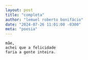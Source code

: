 ```yaml
---
layout: post
title: "completa"
author: "lemuel roberto bonifácio"
date: "2024-07-26 11:01:00 -0300"
meta: "poesia"
---
```


```
mãe,
achei que a felicidade
faria a gente inteira.
```
